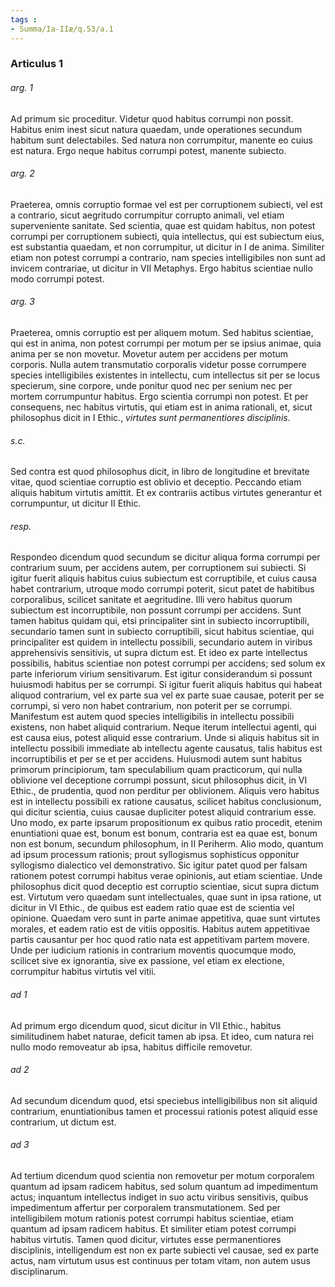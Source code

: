 ```yaml
---
tags : 
- Summa/Ia-IIæ/q.53/a.1
---
```


### Articulus 1

###### arg. 1
Ad primum sic proceditur. Videtur quod habitus corrumpi non possit. Habitus enim inest sicut natura quaedam, unde operationes secundum habitum sunt delectabiles. Sed natura non corrumpitur, manente eo cuius est natura. Ergo neque habitus corrumpi potest, manente subiecto.

###### arg. 2
Praeterea, omnis corruptio formae vel est per corruptionem subiecti, vel est a contrario, sicut aegritudo corrumpitur corrupto animali, vel etiam superveniente sanitate. Sed scientia, quae est quidam habitus, non potest corrumpi per corruptionem subiecti, quia intellectus, qui est subiectum eius, est substantia quaedam, et non corrumpitur, ut dicitur in I de anima. Similiter etiam non potest corrumpi a contrario, nam species intelligibiles non sunt ad invicem contrariae, ut dicitur in VII Metaphys. Ergo habitus scientiae nullo modo corrumpi potest.

###### arg. 3
Praeterea, omnis corruptio est per aliquem motum. Sed habitus scientiae, qui est in anima, non potest corrumpi per motum per se ipsius animae, quia anima per se non movetur. Movetur autem per accidens per motum corporis. Nulla autem transmutatio corporalis videtur posse corrumpere species intelligibiles existentes in intellectu, cum intellectus sit per se locus specierum, sine corpore, unde ponitur quod nec per senium nec per mortem corrumpuntur habitus. Ergo scientia corrumpi non potest. Et per consequens, nec habitus virtutis, qui etiam est in anima rationali, et, sicut philosophus dicit in I Ethic., *virtutes sunt permanentiores disciplinis*.

###### s.c.
Sed contra est quod philosophus dicit, in libro de longitudine et brevitate vitae, quod scientiae corruptio est oblivio et deceptio. Peccando etiam aliquis habitum virtutis amittit. Et ex contrariis actibus virtutes generantur et corrumpuntur, ut dicitur II Ethic.

###### resp.
Respondeo dicendum quod secundum se dicitur aliqua forma corrumpi per contrarium suum, per accidens autem, per corruptionem sui subiecti. Si igitur fuerit aliquis habitus cuius subiectum est corruptibile, et cuius causa habet contrarium, utroque modo corrumpi poterit, sicut patet de habitibus corporalibus, scilicet sanitate et aegritudine. Illi vero habitus quorum subiectum est incorruptibile, non possunt corrumpi per accidens. Sunt tamen habitus quidam qui, etsi principaliter sint in subiecto incorruptibili, secundario tamen sunt in subiecto corruptibili, sicut habitus scientiae, qui principaliter est quidem in intellectu possibili, secundario autem in viribus apprehensivis sensitivis, ut supra dictum est. Et ideo ex parte intellectus possibilis, habitus scientiae non potest corrumpi per accidens; sed solum ex parte inferiorum virium sensitivarum. Est igitur considerandum si possunt huiusmodi habitus per se corrumpi. Si igitur fuerit aliquis habitus qui habeat aliquod contrarium, vel ex parte sua vel ex parte suae causae, poterit per se corrumpi, si vero non habet contrarium, non poterit per se corrumpi. Manifestum est autem quod species intelligibilis in intellectu possibili existens, non habet aliquid contrarium. Neque iterum intellectui agenti, qui est causa eius, potest aliquid esse contrarium. Unde si aliquis habitus sit in intellectu possibili immediate ab intellectu agente causatus, talis habitus est incorruptibilis et per se et per accidens. Huiusmodi autem sunt habitus primorum principiorum, tam speculabilium quam practicorum, qui nulla oblivione vel deceptione corrumpi possunt, sicut philosophus dicit, in VI Ethic., de prudentia, quod non perditur per oblivionem. Aliquis vero habitus est in intellectu possibili ex ratione causatus, scilicet habitus conclusionum, qui dicitur scientia, cuius causae dupliciter potest aliquid contrarium esse. Uno modo, ex parte ipsarum propositionum ex quibus ratio procedit, etenim enuntiationi quae est, bonum est bonum, contraria est ea quae est, bonum non est bonum, secundum philosophum, in II Periherm. Alio modo, quantum ad ipsum processum rationis; prout syllogismus sophisticus opponitur syllogismo dialectico vel demonstrativo. Sic igitur patet quod per falsam rationem potest corrumpi habitus verae opinionis, aut etiam scientiae. Unde philosophus dicit quod deceptio est corruptio scientiae, sicut supra dictum est. Virtutum vero quaedam sunt intellectuales, quae sunt in ipsa ratione, ut dicitur in VI Ethic., de quibus est eadem ratio quae est de scientia vel opinione. Quaedam vero sunt in parte animae appetitiva, quae sunt virtutes morales, et eadem ratio est de vitiis oppositis. Habitus autem appetitivae partis causantur per hoc quod ratio nata est appetitivam partem movere. Unde per iudicium rationis in contrarium moventis quocumque modo, scilicet sive ex ignorantia, sive ex passione, vel etiam ex electione, corrumpitur habitus virtutis vel vitii.

###### ad 1
Ad primum ergo dicendum quod, sicut dicitur in VII Ethic., habitus similitudinem habet naturae, deficit tamen ab ipsa. Et ideo, cum natura rei nullo modo removeatur ab ipsa, habitus difficile removetur.

###### ad 2
Ad secundum dicendum quod, etsi speciebus intelligibilibus non sit aliquid contrarium, enuntiationibus tamen et processui rationis potest aliquid esse contrarium, ut dictum est.

###### ad 3
Ad tertium dicendum quod scientia non removetur per motum corporalem quantum ad ipsam radicem habitus, sed solum quantum ad impedimentum actus; inquantum intellectus indiget in suo actu viribus sensitivis, quibus impedimentum affertur per corporalem transmutationem. Sed per intelligibilem motum rationis potest corrumpi habitus scientiae, etiam quantum ad ipsam radicem habitus. Et similiter etiam potest corrumpi habitus virtutis. Tamen quod dicitur, virtutes esse permanentiores disciplinis, intelligendum est non ex parte subiecti vel causae, sed ex parte actus, nam virtutum usus est continuus per totam vitam, non autem usus disciplinarum.

